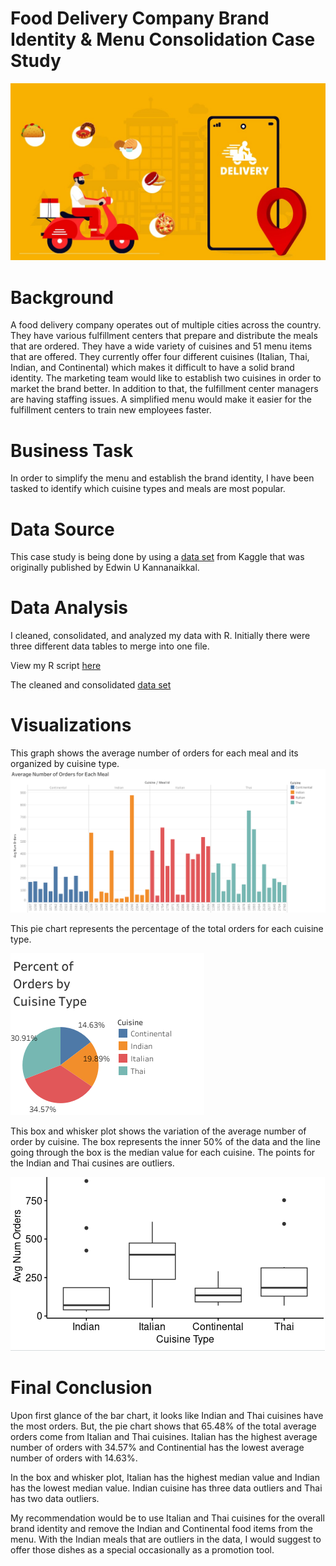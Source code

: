 # Food Delivery Company Brand Identity & Menu Consolidation Case Study

![image](https://github.com/aziasmith/FoodCompanyCaseStudy/blob/main/online-food-delivery-industry-min.jpg)

# Background
A food delivery company operates out of multiple cities across the country. They have various fulfillment centers that prepare and distribute the meals that are ordered. They have a wide variety of cuisines and 51 menu items that are offered. They currently offer four different cuisines (Italian, Thai, Indian, and Continental) which makes it difficult to have a solid brand identity. The marketing team would like to establish two cuisines in order to market the brand better. In addition to that, the fulfillment center managers are having staffing issues. A simplified menu would make it easier for the fulfillment centers to train new employees faster. 

# Business Task
In order to simplify the menu and establish the brand identity, I have been tasked to identify which cuisine types and meals are most popular. 

# Data Source
This case study is being done by using a [data set](https://www.kaggle.com/datasets/kannanaikkal/food-demand-forecasting) from Kaggle that was originally published by Edwin U Kannanaikkal. 

# Data Analysis 
I cleaned, consolidated, and analyzed my data with R. Initially there were three different data tables to merge into one file. 

View my R script [here](https://github.com/aziasmith/FoodCompanyCaseStudy/blob/main/Food%20Delivery%20Company%20Menu%20Consolidation%20Case%20Study%20Script_2.pdf)

The cleaned and consolidated [data set](https://github.com/aziasmith/FoodCompanyCaseStudy/blob/main/complete_meal_info.csv)

# Visualizations
This graph shows the average number of orders for each meal and its organized by cuisine type. 
![image](https://github.com/aziasmith/FoodCompanyCaseStudy/blob/main/Meal%20Orders%20Organized%20by%20Cuisine%20Type%20Bar%20Chart.png)

This pie chart represents the percentage of the total orders for each cuisine type. 
   
![image](https://github.com/aziasmith/FoodCompanyCaseStudy/blob/main/Percent%20of%20Total%20Orders%20by%20Cuisine%20Pie%20Chart.png)

This box and whisker plot shows the variation of the average number of order by cuisine. The box represents the inner 50% of the data and the line going through the box is the median value for each cuisine. The points for the Indian and Thai cusines are outliers. 

![image](https://github.com/aziasmith/FoodCompanyCaseStudy/blob/main/Box%20and%20Whisker%20Plot.png)

# Final Conclusion
Upon first glance of the bar chart, it looks like Indian and Thai cuisines have the most orders. But, the pie chart shows that 65.48% of the total average orders come from Italian and Thai cuisines. Italian has the highest average number of orders with 34.57% and Continential has the lowest average number of orders with 14.63%. 

In the box and whisker plot, Italian has the highest median value and Indian has the lowest median value. Indian cuisine has three data outliers and Thai has two data outliers. 

My recommendation would be to use Italian and Thai cuisines for the overall brand identity and remove the Indian and Continental food items from the menu. With the Indian meals that are outliers in the data, I would suggest to offer those dishes as a special occasionally as a promotion tool. 
